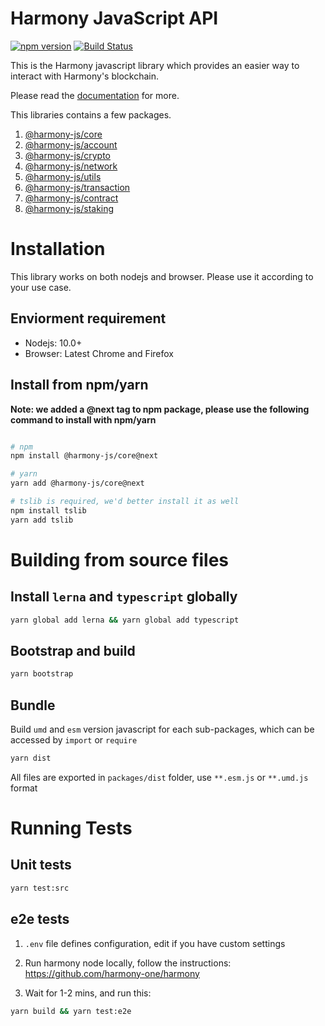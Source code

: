 # Harmony JavaScript API

[![npm version](https://img.shields.io/npm/v/@harmony-js/core.svg?style=flat-square)](https://www.npmjs.com/package/@harmony-js/core)
[![Build Status](https://travis-ci.com/FireStack-Lab/Harmony-sdk-core.svg?branch=master)](https://travis-ci.com/FireStack-Lab/Harmony-sdk-core)

This is the Harmony javascript library which provides an easier way to interact with Harmony's blockchain.

Please read the [documentation](https://harmony-js-sdk-doc.s3-us-west-1.amazonaws.com/index.html) for more.

This libraries contains a few packages.

1. [@harmony-js/core](https://github.com/harmony-one/sdk/tree/master/packages/harmony-core)
2. [@harmony-js/account](https://github.com/harmony-one/sdk/tree/master/packages/harmony-account)
3. [@harmony-js/crypto](https://github.com/harmony-one/sdk/tree/master/packages/harmony-crypto)
4. [@harmony-js/network](https://github.com/harmony-one/sdk/tree/master/packages/harmony-network)
5. [@harmony-js/utils](https://github.com/harmony-one/sdk/tree/master/packages/harmony-utils)
6. [@harmony-js/transaction](https://github.com/harmony-one/sdk/tree/master/packages/harmony-transaction)
7. [@harmony-js/contract](https://github.com/harmony-one/sdk/tree/master/packages/harmony-contract)
8. [@harmony-js/staking](https://github.com/harmony-one/sdk/tree/master/packages/harmony-contract)

# Installation

This library works on both nodejs and browser. Please use it according to your use case.

## Enviorment requirement

* Nodejs: 10.0+
* Browser: Latest Chrome and Firefox

## Install from npm/yarn

**Note: we added a @next tag to npm package, please use the following command to install with npm/yarn**

```bash

# npm
npm install @harmony-js/core@next 

# yarn
yarn add @harmony-js/core@next

# tslib is required, we'd better install it as well
npm install tslib
yarn add tslib

```

# Building from source files

## Install `lerna` and `typescript` globally

```bash
yarn global add lerna && yarn global add typescript
```
## Bootstrap and build

```bash
yarn bootstrap
```

## Bundle

Build `umd` and `esm` version javascript for each sub-packages, which can be accessed by `import` or `require`

```bash 
yarn dist
```
All files are exported in `packages/dist` folder, use `**.esm.js` or `**.umd.js` format


# Running Tests
## Unit tests
```bash
yarn test:src
```
## e2e tests

1. `.env` file defines configuration, edit if you have custom settings
   
2. Run harmony node locally, follow the instructions: https://github.com/harmony-one/harmony
   
3. Wait for 1-2 mins, and run this:

```bash
yarn build && yarn test:e2e
```




